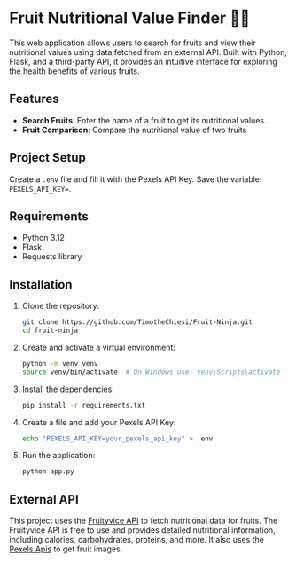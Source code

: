 # Fruit Nutritional Value Finder 🍎🍌

This web application allows users to search for fruits and view their nutritional values using data fetched from an external API. Built with Python, Flask, and a third-party API, it provides an intuitive interface for exploring the health benefits of various fruits.

## Features
- **Search Fruits**: Enter the name of a fruit to get its nutritional values.
- **Fruit Comparison**: Compare the nutritional value of two fruits

## Project Setup
Create a `.env` file and fill it with the Pexels API Key. Save the variable: `PEXELS_API_KEY=`.

## Requirements
- Python 3.12
- Flask
- Requests library

## Installation
1. Clone the repository:
    ```sh
    git clone https://github.com/TimotheChiesi/Fruit-Ninja.git
    cd fruit-ninja
    ```

2. Create and activate a virtual environment:
    ```sh
    python -m venv venv
    source venv/bin/activate  # On Windows use `venv\Scripts\activate`
    ```

3. Install the dependencies:
    ```sh
    pip install -r requirements.txt
    ```

4. Create a  file and add your Pexels API Key:
    ```sh
    echo "PEXELS_API_KEY=your_pexels_api_key" > .env
    ```

5. Run the application:
    ```sh
    python app.py
    ```

## External API
This project uses the [Fruityvice API](https://www.fruityvice.com/) to fetch nutritional data for fruits. The Fruityvice API is free to use and provides detailed nutritional information, including calories, carbohydrates, proteins, and more.
It also uses the [Pexels Apis](https://www.pexels.com/) to get fruit images.